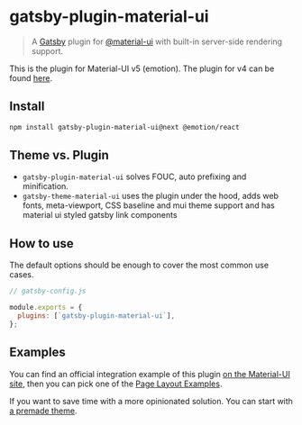 # gatsby-plugin-material-ui

> A [Gatsby](https://github.com/gatsbyjs/gatsby) plugin for [@material-ui](https://github.com/mui-org/material-ui) with built-in server-side rendering support.

This is the plugin for Material-UI v5 (emotion). The plugin for v4 can be found [here](https://github.com/hupe1980/gatsby-plugin-material-ui/tree/v3.0.1).

## Install
```sh
npm install gatsby-plugin-material-ui@next @emotion/react
```

## Theme vs. Plugin
- `gatsby-plugin-material-ui` solves FOUC, auto prefixing and minification.
- `gatsby-theme-material-ui` uses the plugin under the hood, adds web fonts, meta-viewport, CSS baseline and mui theme support and has material ui styled gatsby link components

## How to use

The default options should be enough to cover the most common use cases.

```js
// gatsby-config.js

module.exports = {
  plugins: [`gatsby-plugin-material-ui`],
};
```

## Examples

You can find an official integration example of this plugin [on the Material-UI site](https://github.com/mui-org/material-ui/tree/master/examples/gatsby), then you can pick one of the [Page Layout Examples](https://material-ui.com/getting-started/page-layout-examples/).

If you want to save time with a more opinionated solution. You can start with [a premade theme](https://github.com/hupe1980/gatsby-theme-material-ui).
